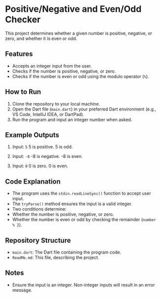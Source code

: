 # Positive/Negative and Even/Odd Checker

This project determines whether a given number is positive, negative, or zero, and whether it is even or odd.

## Features

- Accepts an integer input from the user.
- Checks if the number is positive, negative, or zero.
- Checks if the number is even or odd using the modulo operator (`%`).

## How to Run

1. Clone the repository to your local machine.
2. Open the Dart file (`main.dart`) in your preferred Dart environment (e.g., VS Code, IntelliJ IDEA, or DartPad).
3. Run the program and input an integer number when asked.

## Example Outputs

1. Input: `5`
5 is positive. 
5 is odd.

2. Input: `-8`
-8 is negative. 
-8 is even.

3. Input: `0`
0 is zero. 
0 is even.


## Code Explanation

- The program uses the `stdin.readLineSync()` function to accept user input.
- The `tryParse()` method ensures the input is a valid integer.
- Two conditions determine:
- Whether the number is positive, negative, or zero.
- Whether the number is even or odd by checking the remainder (`number % 2`).

## Repository Structure

- `main.dart`: The Dart file containing the program code.
- `ReadMe.md`: This file, describing the project.

## Notes

- Ensure the input is an integer. Non-integer inputs will result in an error message.

